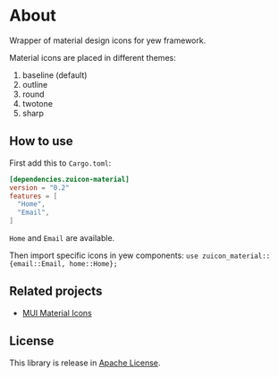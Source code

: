 
# About
Wrapper of material design icons for yew framework.

Material icons are placed in different themes:
1. baseline (default)
2. outline
3. round
4. twotone
5. sharp

## How to use
First add this to `Cargo.toml`:
```toml
[dependencies.zuicon-material]
version = "0.2"
features = [
  "Home",
  "Email",
]
```

`Home` and `Email` are available.

Then import specific icons in yew components:
`use zuicon_material::{email::Email, home::Home};`

## Related projects
- [MUI Material Icons][icons-material]

[icons-material]: https://github.com/mui/material-ui/tree/master/packages/mui-icons-material


## License
This library is release in [Apache License](LICENSE).
